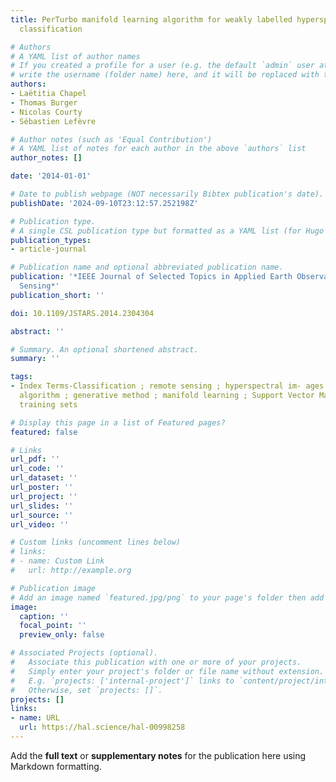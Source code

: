 ```yaml
---
title: PerTurbo manifold learning algorithm for weakly labelled hyperspectral image
  classification

# Authors
# A YAML list of author names
# If you created a profile for a user (e.g. the default `admin` user at `content/authors/admin/`), 
# write the username (folder name) here, and it will be replaced with their full name and linked to their profile.
authors:
- Laëtitia Chapel
- Thomas Burger
- Nicolas Courty
- Sébastien Lefèvre

# Author notes (such as 'Equal Contribution')
# A YAML list of notes for each author in the above `authors` list
author_notes: []

date: '2014-01-01'

# Date to publish webpage (NOT necessarily Bibtex publication's date).
publishDate: '2024-09-10T23:12:57.252198Z'

# Publication type.
# A single CSL publication type but formatted as a YAML list (for Hugo requirements).
publication_types:
- article-journal

# Publication name and optional abbreviated publication name.
publication: '*IEEE Journal of Selected Topics in Applied Earth Observations and Remote
  Sensing*'
publication_short: ''

doi: 10.1109/JSTARS.2014.2304304

abstract: ''

# Summary. An optional shortened abstract.
summary: ''

tags:
- Index Terms-Classification ; remote sensing ; hyperspectral im- ages ; PerTurbo
  algorithm ; generative method ; manifold learning ; Support Vector Machines ; low-sized
  training sets

# Display this page in a list of Featured pages?
featured: false

# Links
url_pdf: ''
url_code: ''
url_dataset: ''
url_poster: ''
url_project: ''
url_slides: ''
url_source: ''
url_video: ''

# Custom links (uncomment lines below)
# links:
# - name: Custom Link
#   url: http://example.org

# Publication image
# Add an image named `featured.jpg/png` to your page's folder then add a caption below.
image:
  caption: ''
  focal_point: ''
  preview_only: false

# Associated Projects (optional).
#   Associate this publication with one or more of your projects.
#   Simply enter your project's folder or file name without extension.
#   E.g. `projects: ['internal-project']` links to `content/project/internal-project/index.md`.
#   Otherwise, set `projects: []`.
projects: []
links:
- name: URL
  url: https://hal.science/hal-00998258
---
```


Add the **full text** or **supplementary notes** for the publication here using Markdown formatting.
